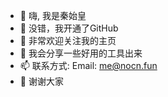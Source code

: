 - 👋 嗨, 我是秦始皇
- 👀 没错，我开通了GitHub
- 🌱 非常欢迎关注我的主页
- 💞️ 我会分享一些好用的工具出来
- 📫 联系方式: Email: me@nocn.fun
- 🤝 谢谢大家

